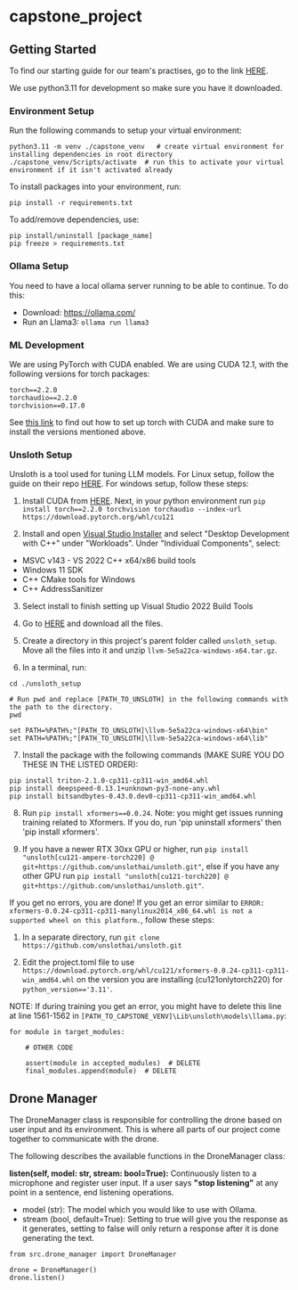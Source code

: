 # capstone_project

## Getting Started

To find our starting guide for our team's practises, go to the link [HERE](https://docs.google.com/document/d/1EiJclbaxjeyAQCGsPbYKBOZUCOdSMVnfGlibOup19aQ/edit).

We use python3.11 for development so make sure you have it downloaded.

### Environment Setup

Run the following commands to setup your virtual environment:

```
python3.11 -m venv ./capstone_venv   # create virtual environment for installing dependencies in root directory
./capstone_venv/Scripts/activate  # run this to activate your virtual environment if it isn't activated already
```

To install packages into your environment, run:

```
pip install -r requirements.txt
```

To add/remove dependencies, use:

```
pip install/uninstall [package_name]
pip freeze > requirements.txt
```

### Ollama Setup

You need to have a local ollama server running to be able to continue. To do this:

- Download: https://ollama.com/
- Run an Llama3: `ollama run llama3`

### ML Development

We are using PyTorch with CUDA enabled. We are using CUDA 12.1, with the following versions for torch packages:

```
torch==2.2.0
torchaudio==2.2.0
torchvision==0.17.0
```

See [this link](https://pytorch.org/get-started/locally/) to find out how to set up torch with CUDA and make sure to install the versions mentioned above.

### Unsloth Setup

Unsloth is a tool used for tuning LLM models. For Linux setup, follow the guide on their repo [HERE](https://github.com/unslothai/unsloth). For windows setup, follow these steps:

1. Install CUDA from [HERE](https://developer.nvidia.com/cuda-zone). Next, in your python environment run `pip install torch==2.2.0 torchvision torchaudio --index-url https://download.pytorch.org/whl/cu121`

2. Install and open [Visual Studio Installer](https://visualstudio.microsoft.com/downloads/) and select "Desktop Development with C++" under "Workloads". Under "Individual Components", select:

- MSVC v143 - VS 2022 C++ x64/x86 build tools
- Windows 11 SDK
- C++ CMake tools for Windows
- C++ AddressSanitizer

3. Select install to finish setting up Visual Studio 2022 Build Tools

4. Go to [HERE](https://drive.google.com/drive/folders/1aWSFb-ZR8TTIDdRlDBBCh-YvvCxmt6Bc) and download all the files.

5. Create a directory in this project's parent folder called `unsloth_setup`. Move all the files into it and unzip `llvm-5e5a22ca-windows-x64.tar.gz`.

6. In a terminal, run:

```
cd ./unsloth_setup

# Run pwd and replace [PATH_TO_UNSLOTH] in the following commands with the path to the directory.
pwd

set PATH=%PATH%;"[PATH_TO_UNSLOTH]\llvm-5e5a22ca-windows-x64\bin"
set PATH=%PATH%;"[PATH_TO_UNSLOTH]\llvm-5e5a22ca-windows-x64\lib"
```

7. Install the package with the following commands (MAKE SURE YOU DO THESE IN THE LISTED ORDER):

```
pip install triton-2.1.0-cp311-cp311-win_amd64.whl
pip install deepspeed-0.13.1+unknown-py3-none-any.whl
pip install bitsandbytes-0.43.0.dev0-cp311-cp311-win_amd64.whl
```

8. Run `pip install xformers==0.0.24`. Note: you might get issues running training related to Xformers. If you do, run 'pip uninstall xformers' then 'pip install xformers'.

9. If you have a newer RTX 30xx GPU or higher, run `pip install "unsloth[cu121-ampere-torch220] @ git+https://github.com/unslothai/unsloth.git"`, else if you have any other GPU run `pip install "unsloth[cu121-torch220] @ git+https://github.com/unslothai/unsloth.git"`.

If you get no errors, you are done! If you get an error similar to `ERROR: xformers-0.0.24-cp311-cp311-manylinux2014_x86_64.whl is not a supported wheel on this platform.`, follow these steps:

1. In a separate directory, run `git clone https://github.com/unslothai/unsloth.git`

2. Edit the project.toml file to use `https://download.pytorch.org/whl/cu121/xformers-0.0.24-cp311-cp311-win_amd64.whl` on the version you are installing (cu121onlytorch220) for `python_version=='3.11'`.

NOTE: If during training you get an error, you might have to delete this line at line 1561-1562 in `[PATH_TO_CAPSTONE_VENV]\Lib\unsloth\models\llama.py`:

```
for module in target_modules:

    # OTHER CODE

    assert(module in accepted_modules)  # DELETE
    final_modules.append(module)  # DELETE
```

## Drone Manager

The DroneManager class is responsible for controlling the drone based on user input and its environment. This is where all parts of our project come together to communicate with the drone.

The following describes the available functions in the DroneManager class:

**listen(self, model: str, stream: bool=True):** Continuously listen to a microphone and register user input. If a user says **"stop listening"** at any point in a sentence, end listening operations.
- model (str): The model which you would like to use with Ollama.
- stream (bool, default=True): Setting to true will give you the response as it generates, setting to false will only return a response after it is done generating the text.

```
from src.drone_manager import DroneManager

drone = DroneManager()
drone.listen()
```